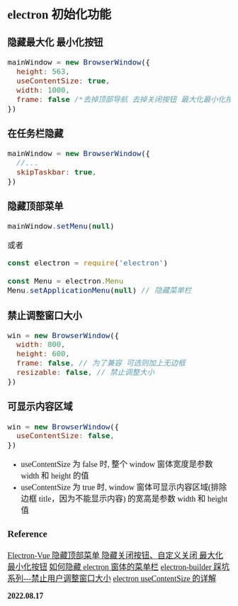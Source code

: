 <font size=4 face='楷体'>

## electron 初始化功能

### 隐藏最大化 最小化按钮

```js
mainWindow = new BrowserWindow({
  height: 563,
  useContentSize: true,
  width: 1000,
  frame: false /*去掉顶部导航 去掉关闭按钮 最大化最小化按钮*/,
})
```

### 在任务栏隐藏

```javascript
mainWindow = new BrowserWindow({
  //...
  skipTaskbar: true,
})
```

### 隐藏顶部菜单

```js
mainWindow.setMenu(null)
```

或者

```javascript
const electron = require('electron')

const Menu = electron.Menu
Menu.setApplicationMenu(null) // 隐藏菜单栏
```

### 禁止调整窗口大小

```javascript
win = new BrowserWindow({
  width: 800,
  height: 600,
  frame: false, // 为了兼容 可选则加上无边框
  resizable: false, // 禁止调整大小
})
```

### 可显示内容区域

```javascript
win = new BrowserWindow({
  useContentSize: false,
})
```

- useContentSize 为 false 时, 整个 window 窗体宽度是参数 width 和 height 的值
- useContentSize 为 true 时, window 窗体可显示内容区域(排除边框 title，因为不能显示内容) 的宽高是参数 width 和 height 值

### Reference

[Electron-Vue 隐藏顶部菜单 隐藏关闭按钮、自定义关闭 最大化 最小化按钮](https://blog.csdn.net/huangxiaoguo1/article/details/107768915)
[如何隐藏 electron 窗体的菜单栏](https://www.jianshu.com/p/3f19a70ed49d)
[electron-builder 踩坑系列---禁止用户调整窗口大小](https://zhuanlan.zhihu.com/p/263005409)
[electron useContentSize 的详解](https://www.cnblogs.com/del88/p/13744399.html)

**2022.08.17**
